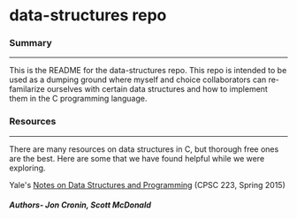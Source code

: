 # data-structures repo
### Summary
--------------------------------------------------------------------------------
This is the README for the data-structures repo.
This repo is intended to be used as a dumping ground where myself and choice
collaborators can re-familarize ourselves with certain data structures and how
to implement them in the C programming language.

### Resources
--------------------------------------------------------------------------------
There are many resources on data structures in C, but thorough free ones are 
the best. Here are some that we have found helpful while we were exploring.

Yale's [Notes on Data Structures and Programming](www.cs.yale.edu/homes/aspnes/classes/223/notes.pdf) (CPSC 223, Spring 2015)

##### Authors- Jon Cronin, Scott McDonald
